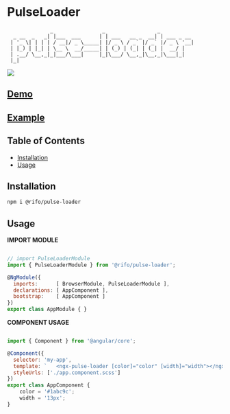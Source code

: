 # PulseLoader

```
              _                _                 _
  _ __  _   _| |___  ___      | | ___   __ _  __| | ___ _ __
 | '_ \| | | | / __|/ _ \_____| |/ _ \ / _` |/ _` |/ _ \ '__|
 | |_) | |_| | \__ \  __/_____| | (_) | (_| | (_| |  __/ |
 | .__/ \__,_|_|___/\___|     |_|\___/ \__,_|\__,_|\___|_|
 |_|
```
<img src="https://media.giphy.com/media/M9IRI3CpCTEGSvkmOw/giphy.gif">

## [Demo](https://ofirrifo.github.io/pulse-loader)

## [Example](https://stackblitz.com/edit/pulse-loader-example)

## Table of Contents

- [Installation](#installation)
- [Usage](#usage)

## Installation
```sh
npm i @rifo/pulse-loader 
```

## Usage

**IMPORT MODULE**
```js

// import PulseLoaderModule
import { PulseLoaderModule } from '@rifo/pulse-loader';

@NgModule({
  imports:      [ BrowserModule, PulseLoaderModule ],
  declarations: [ AppComponent ],
  bootstrap:    [ AppComponent ]
})
export class AppModule { }

```

**COMPONENT USAGE**
```js

import { Component } from '@angular/core';

@Component({
  selector: 'my-app',
  template: `	<ngx-pulse-loader [color]="color" [width]="width"></ngx-pulse-loader>`,
  styleUrls: ['./app.component.scss']
})
export class AppComponent {
    color = '#1abc9c';
    width = '13px';
}
```
